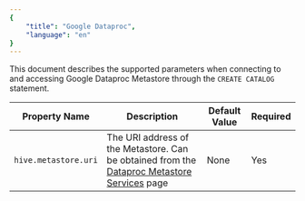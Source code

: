 ```yaml
---
{
    "title": "Google Dataproc",
    "language": "en"
}
---
```


This document describes the supported parameters when connecting to and accessing Google Dataproc Metastore through the `CREATE CATALOG` statement.

| Property Name        | Description                                                                                                     | Default Value | Required |
| -------------------- | --------------------------------------------------------------------------------------------------------------- | ------------- | -------- |
| `hive.metastore.uri` | The URI address of the Metastore. Can be obtained from the [Dataproc Metastore Services](https://console.cloud.google.com/dataproc/metastore) page | None          | Yes |
